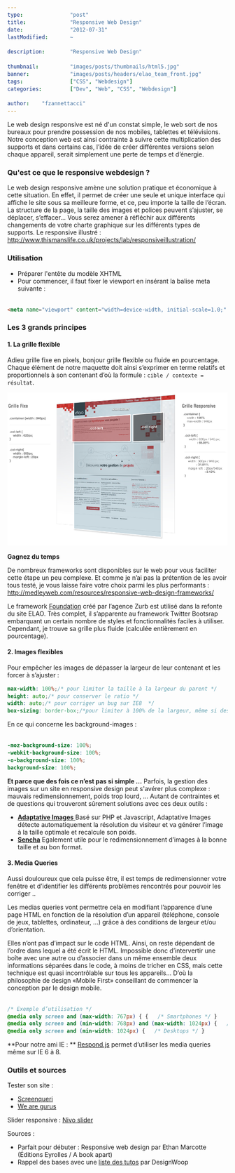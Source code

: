 ```yaml
---
type:               "post"
title:              "Responsive Web Design"
date:               "2012-07-31"
lastModified:       ~

description:        "Responsive Web Design"

thumbnail:          "images/posts/thumbnails/html5.jpg"
banner:             "images/posts/headers/elao_team_front.jpg"
tags:               ["CSS", "Webdesign"]
categories:         ["Dev", "Web", "CSS", "Webdesign"]

author:    "fzannettacci"
---
```


Le web design responsive est né d'un constat simple, le web sort de nos bureaux pour prendre possession de nos mobiles, tablettes et télévisions. Notre conception web est ainsi contrainte à suivre cette multiplication des supports et dans certains cas, l’idée de créer différentes versions selon chaque appareil, serait simplement une perte de temps et d’énergie.<!--more-->

### Qu'est ce que le responsive webdesign ?
Le web design responsive amène une solution pratique et économique à cette situation. En effet, il permet de créer une seule et unique interface qui affiche le site sous sa meilleure forme, et ce, peu importe la taille de l’écran. La structure de la page, la taille des images et polices peuvent s’ajuster, se déplacer, s’effacer... Vous serez amener à réfléchir aux différents changements de votre charte graphique sur les différents types de supports. Le responsive illustré : <http://www.thismanslife.co.uk/projects/lab/responsiveillustration/>

### Utilisation
* Préparer l'entête du modèle XHTML
* Pour commencer, il faut fixer le viewport en insérant la balise meta suivante :

```html

<meta name="viewport" content="width=device-width, initial-scale=1.0;" />
```


### Les 3 grands principes

#### 1. La grille flexible

Adieu grille fixe en pixels, bonjour grille flexible ou fluide en pourcentage. Chaque élément de notre maquette doit ainsi s’exprimer en terme relatifs et proportionnels à son contenant d’où la formule :  `cible / contexte = résultat`.

![contruire grid Responsive Web Design](images/posts/2012/contruire-grid.jpg)

**Gagnez du temps**

De nombreux frameworks sont disponibles sur le web pour vous faciliter cette étape un peu complexe. Et comme je n’ai pas la prétention de les avoir tous testé, je vous laisse faire votre choix parmi les plus performants : <http://medleyweb.com/resources/responsive-web-design-frameworks/>

Le framework <a title="Foundation " href="http://foundation.zurb.com/" target="_blank">Foundation</a> créé par l’agence Zurb est utilisé dans la refonte du site ELAO. Très complet, il s’apparente au framework Twitter Bootsrap embarquant un certain nombre de styles et fonctionnalités faciles à utiliser. Cependant, je trouve sa grille plus fluide (calculée entièrement en pourcentage).

#### 2. Images flexibles

Pour empêcher les images de dépasser la largeur de leur contenant et les forcer à s’ajuster :

```scss
max-width: 100%;/* pour limiter la taille à la largeur du parent */
height: auto;/* pour conserver le ratio */
width: auto;/* pour corriger un bug sur IE8  */
box-sizing: border-box;/*pour limiter à 100% de la largeur, même si des paddings ou bordures sont appliquées à l’élément */
```


En ce qui concerne les background-images :

```scss

-moz-background-size: 100%;
-webkit-background-size: 100%;
-o-background-size: 100%;
background-size: 100%;
```


**Et parce que des fois ce n’est pas si simple ...**
Parfois, la gestion des images sur un site en responsive design peut s'avérer plus complexe : mauvais redimensionnement, poids trop lourd, ... Autant de contraintes et de questions qui trouveront sûrement solutions avec ces deux outils :

* <a title="Adaptive Images" href="http://adaptive-images.com/" target="_blank"><strong>Adaptative Images</strong> </a>Basé sur PHP et Javascript, Adaptative Images détecte automatiquement la résolution du visiteur et va générer l’image à la taille optimale et recalcule son poids.
* <a href="http://www.sencha.com/products/io/" target="_blank"><strong>Sencha</strong></a> Egalement utile pour le redimensionnement d’images à la bonne taille et au bon format.

#### 3. Media Queries

Aussi douloureux que cela puisse être, il est temps de redimensionner votre fenêtre et d’identifier les différents problèmes rencontrés pour pouvoir les corriger ..

Les medias queries vont permettre cela en modifiant l’apparence d’une page HTML en fonction de la résolution d’un appareil (téléphone, console de jeux, tablettes, ordinateur, …) grâce à des conditions de largeur et/ou d’orientation.

Elles n’ont pas d’impact sur le code HTML. Ainsi, on reste dépendant de l’ordre dans lequel a été écrit le HTML. Impossible donc d’intervertir une boîte avec une autre ou d’associer dans un même ensemble deux informations séparées dans le code, à moins de tricher en CSS, mais cette technique est quasi incontrôlable sur tous les appareils… D’où la philosophie de design «Mobile First» conseillant de commencer la conception par le design mobile.

```scss

/* Exemple d’utilisation */
@media only screen and (max-width: 767px) { {   /* Smartphones */ }
@media only screen and (min-width: 768px) and (max-width: 1024px) {   /* Tablettes */ }
@media only screen and (min-width: 1024px) {   /* Desktops */ }
```


**Pour notre ami IE  : **
[Respond.js][1] permet d’utiliser les media queries même sur IE 6 à 8.

### Outils et sources

Tester son site :

*   <a href="http://screenqueri.es/" target="_blank">Screenqueri</a>
*   <a href="http://www.we-are-gurus.com/tools/responsive-design-tester.php" target="_blank">We are gurus </a>

Slider responsive :  <a href="http://nivo.dev7studios.com/" target="_blank">Nivo slider </a>

Sources  :

*   Parfait pour débuter : Responsive web design par Ethan Marcotte (Éditions Eyrolles / A book apart)
*   Rappel des bases avec une <a href="http://designwoop.com/2012/03/15-detailed-responsive-web-design-tutorials/" target="_blank">liste des tutos</a> par DesignWoop

 [1]: https://github.com/scottjehl/Respond
